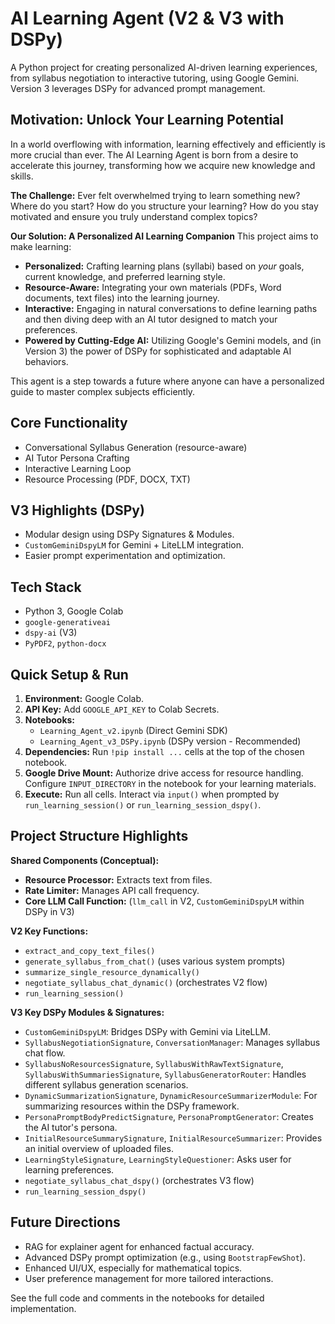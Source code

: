 # AI Learning Agent (V2 & V3 with DSPy)

A Python project for creating personalized AI-driven learning experiences, from syllabus negotiation to interactive tutoring, using Google Gemini. Version 3 leverages DSPy for advanced prompt management.

## Motivation: Unlock Your Learning Potential

In a world overflowing with information, learning effectively and efficiently is more crucial than ever. The AI Learning Agent is born from a desire to accelerate this journey, transforming how we acquire new knowledge and skills.

**The Challenge:** Ever felt overwhelmed trying to learn something new? Where do you start? How do you structure your learning? How do you stay motivated and ensure you truly understand complex topics?

**Our Solution: A Personalized AI Learning Companion**
This project aims to make learning:
*   **Personalized:** Crafting learning plans (syllabi) based on *your* goals, current knowledge, and preferred learning style.
*   **Resource-Aware:** Integrating your own materials (PDFs, Word documents, text files) into the learning journey.
*   **Interactive:** Engaging in natural conversations to define learning paths and then diving deep with an AI tutor designed to match your preferences.
*   **Powered by Cutting-Edge AI:** Utilizing Google's Gemini models, and (in Version 3) the power of DSPy for sophisticated and adaptable AI behaviors.

This agent is a step towards a future where anyone can have a personalized guide to master complex subjects efficiently.

## Core Functionality

*   Conversational Syllabus Generation (resource-aware)
*   AI Tutor Persona Crafting
*   Interactive Learning Loop
*   Resource Processing (PDF, DOCX, TXT)

## V3 Highlights (DSPy)

*   Modular design using DSPy Signatures & Modules.
*   `CustomGeminiDspyLM` for Gemini + LiteLLM integration.
*   Easier prompt experimentation and optimization.

## Tech Stack

*   Python 3, Google Colab
*   `google-generativeai`
*   `dspy-ai` (V3)
*   `PyPDF2`, `python-docx`

## Quick Setup & Run

1.  **Environment:** Google Colab.
2.  **API Key:** Add `GOOGLE_API_KEY` to Colab Secrets.
3.  **Notebooks:**
    *   `Learning_Agent_v2.ipynb` (Direct Gemini SDK)
    *   `Learning_Agent_v3_DSPy.ipynb` (DSPy version - Recommended)
4.  **Dependencies:** Run `!pip install ...` cells at the top of the chosen notebook.
5.  **Google Drive Mount:** Authorize drive access for resource handling. Configure `INPUT_DIRECTORY` in the notebook for your learning materials.
6.  **Execute:** Run all cells. Interact via `input()` when prompted by `run_learning_session()` or `run_learning_session_dspy()`.

## Project Structure Highlights

**Shared Components (Conceptual):**
*   **Resource Processor:** Extracts text from files.
*   **Rate Limiter:** Manages API call frequency.
*   **Core LLM Call Function:** (`llm_call` in V2, `CustomGeminiDspyLM` within DSPy in V3)

**V2 Key Functions:**
*   `extract_and_copy_text_files()`
*   `generate_syllabus_from_chat()` (uses various system prompts)
*   `summarize_single_resource_dynamically()`
*   `negotiate_syllabus_chat_dynamic()` (orchestrates V2 flow)
*   `run_learning_session()`

**V3 Key DSPy Modules & Signatures:**
*   `CustomGeminiDspyLM`: Bridges DSPy with Gemini via LiteLLM.
*   `SyllabusNegotiationSignature`, `ConversationManager`: Manages syllabus chat flow.
*   `SyllabusNoResourcesSignature`, `SyllabusWithRawTextSignature`, `SyllabusWithSummariesSignature`, `SyllabusGeneratorRouter`: Handles different syllabus generation scenarios.
*   `DynamicSummarizationSignature`, `DynamicResourceSummarizerModule`: For summarizing resources within the DSPy framework.
*   `PersonaPromptBodyPredictSignature`, `PersonaPromptGenerator`: Creates the AI tutor's persona.
*   `InitialResourceSummarySignature`, `InitialResourceSummarizer`: Provides an initial overview of uploaded files.
*   `LearningStyleSignature`, `LearningStyleQuestioner`: Asks user for learning preferences.
*   `negotiate_syllabus_chat_dspy()` (orchestrates V3 flow)
*   `run_learning_session_dspy()`

## Future Directions

*   RAG for explainer agent for enhanced factual accuracy.
*   Advanced DSPy prompt optimization (e.g., using `BootstrapFewShot`).
*   Enhanced UI/UX, especially for mathematical topics.
*   User preference management for more tailored interactions.

See the full code and comments in the notebooks for detailed implementation.
